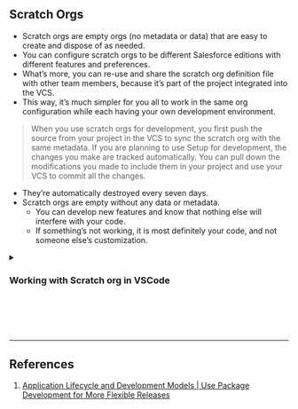 ## Scratch Orgs
- Scratch orgs are empty orgs (no metadata or data) that are easy to create and dispose of as needed.
- You can configure scratch orgs to be different Salesforce editions with different features and preferences.
- What’s more, you can re-use and share the scratch org definition file with other team members, because it’s part of the project integrated into the VCS.
- This way, it’s much simpler for you all to work in the same org configuration while each having your own development environment.

> When you use scratch orgs for development, you first push the source from your project in the VCS to sync the scratch org with the same metadata.
> If you are planning to use Setup for development, the changes you make are tracked automatically.
> You can pull down the modifications you made to include them in your project and use your VCS to commit all the changes.

- They’re automatically destroyed every seven days.
- Scratch orgs are empty without any data or metadata.
  - You can develop new features and know that nothing else will interfere with your code. 
  - If something’s not working, it is most definitely your code, and not someone else’s customization.




<details>
<summary><h3>Working with Scratch org in VSCode</h3></summary>
<p>

---

### [VS code Setup for Salesforce](https://github.com/saif-mal1k/Salesforce-Notes/tree/main/6.%20LWC#setup-for-lwc-)

### update salesforce CLI
```
update sfdx
```

### Authenticate your org
```
sfdx auth:web:login -d -a DevHub
```

### Create Scratch Org
```
sfdx force:org:create -s -f config/project-scratch-def.json -a dreamhouse-org
```

### Open scratch Org
```
sfdx force:org:open
```

---

</p>
</details>












<br/>

<br/>

<br/>

<br/>

---

## References

1. [Application Lifecycle and Development Models | Use Package Development for More Flexible Releases](https://trailhead.salesforce.com/content/learn/modules/application-lifecycle-and-development-models/use-package-development-for-more-flexible-releases?trailmix_creator_id=strailhead&trailmix_slug=architect-dev-lifecycle-and-deployment)

